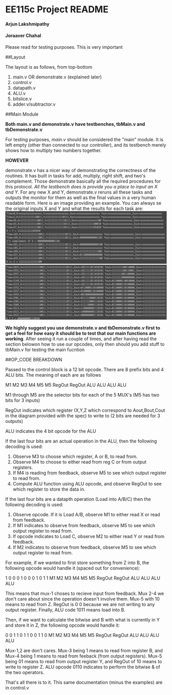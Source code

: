
# EE115c Project README

#### Arjun Lakshmipathy
#### Joraaver Chahal

Please read for testing purposes. This is very important

##Layout

The layout is as follows, from top-bottom

1. main.v OR demonstrate.v (explained later)
2. control.v
3. datapath.v
4. ALU.v
5. bitslice.v
6. adder.v/subtractor.v

##Main Module

**Both main.v and demonstrate.v have testbenches, tbMain.v and tbDemonstrate.v** 

For testing purposes, *main.v* should be considered the "main" module. It is left empty (other than connected to our controller), and its testbench merely shows how to multiply two numbers together.

**HOWEVER**

demonstrate.v has a nicer way of demonstrating the correctness of the routines. It has built in tasks for add, multiply, right shift, and two's complement. Those demonstrate basically all the required procedures for this protocol. *All the testbench does is provide you a place to input an X and Y*. For any new X and Y, demonstrate.v reruns all these tasks and outputs the monitor for them as well as the final values in a very human readable form.  Here is an image providing an example. You can always se the original inputs X and Y and what the results for each task are:
![add shift complement](demonstrate1.png)
![multiply](demonstrate2.png)

**We highly suggest you use demonstrate.v and tbDemonstrate.v first to get a feel for how easy it should be to test that our main functions are working**. 
After seeing it run a couple of times, and after having read the section belowon how to use our opcodes, only then should you add stuff to tbMain.v for testing the main fucntion

  
##OP_CODE BREAKDOWN

Passed to the control block is a 12 bit opcode. There are 8 prefix bits and 4 ALU bits.
The meaning of each are as follows

M1  M2  M3  M4  M5  M5  RegOut RegOut ALU ALU ALU ALU

M1 through M5 are the selector bits for each of the 5 MUX's (M5 has two bits for 3 inputs)

RegOut indicates which register (X,Y,Z which correspond to Aout,Bout,Cout in the diagram provided with the spec) to write to (2 bits are needed for 3 outputs)

ALU indicates the 4 bit opcode for the ALU

If the last four bits are an actual operation in the ALU, then the following decoding is used:

1) Observe M3 to choose which register, A or B, to read from.
2) Observe M4 to choose to either read from reg C or from output registers.
3) If M4 is reading from feedback, observe M5 to see which output register to read from.
4) Compute ALU function using ALU opcode, and observe RegOut to see which register to store the data in.

If the last four bits are a datapth operation (Load into A/B/C) then the following decoding is used:

1) Observe opcode. If it is Load A/B, observe M1 to either read X or read from feedback.
2) If M1 indicates to observe from feedback, observe M5 to see which output register to read from.
3) If opcode indicates to Load C, observe M2 to either read Y or read from feedback.
4) If M2 indicates to observe from feedback, observe M5 to see which output register to read from.

For example, if we wanted to first store something from Z into B, the following opcode would handle it (spaced out for convenience):

1  0  0  0  1  0  0      0      1   0   1   1
M1 M2 M3 M4 M5 M5 RegOut RegOut ALU ALU ALU ALU

This means that mux-1 choses to recieve input from feedback. Mux 2-4 we don't care about since the operation doesn't involve them. Mux-5 with 10 means to read from Z. RegOut is 0 0 because we are not writing to any output register. Finally, ALU code 1011 means load into B.

Then, if we want to calculate the bitwise and B with what is currently in Y and store it in Z, the following opcode would handle it:

0  0  1  1  0  1  1      0      0   1   1   0
M1 M2 M3 M4 M5 M5 RegOut RegOut ALU ALU ALU ALU

Mux-1,2 are don't cares. Mux-3 being 1 means to read from register B, and Mux-4 being 1 means to read from feeback (from output registers). Mux-5 being 01 means to read from output register Y, and RegOut of 10 means to write to register Z. ALU opcode 0110 indicates to perform the bitwise & of the two operators. 

That's all there is to it. This same documentation (minus the examples) are in control.v

    
    
     
  
  
